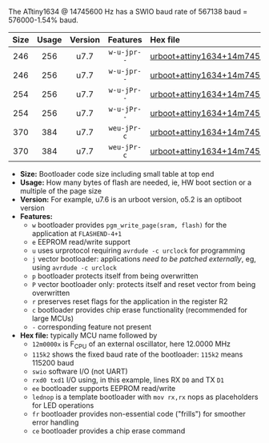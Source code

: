 The ATtiny1634 @ 14745600 Hz has a SWIO baud rate of 567138 baud = 576000-1.54% baud.

|Size|Usage|Version|Features|Hex file|
|:-:|:-:|:-:|:-:|:--|
|246|256|u7.7|`w-u-jpr--`|[urboot+attiny1634+14m7456x++576k0_swio_rxa7_txb0_lednop.hex](https://raw.githubusercontent.com/stefanrueger/urboot.hex/main/mcus/attiny1634/external_oscillator/fcpu+14m7456_Hz/br++576k0_bps/urboot+attiny1634+14m7456x++576k0_swio_rxa7_txb0_lednop.hex)|
|246|256|u7.7|`w-u-jpr--`|[urboot+attiny1634+14m7456x++576k0_swio_rxb1_txb2_lednop.hex](https://raw.githubusercontent.com/stefanrueger/urboot.hex/main/mcus/attiny1634/external_oscillator/fcpu+14m7456_Hz/br++576k0_bps/urboot+attiny1634+14m7456x++576k0_swio_rxb1_txb2_lednop.hex)|
|254|256|u7.7|`w-u-jPr--`|[urboot+attiny1634+14m7456x++576k0_swio_rxa7_txb0.hex](https://raw.githubusercontent.com/stefanrueger/urboot.hex/main/mcus/attiny1634/external_oscillator/fcpu+14m7456_Hz/br++576k0_bps/urboot+attiny1634+14m7456x++576k0_swio_rxa7_txb0.hex)|
|254|256|u7.7|`w-u-jPr--`|[urboot+attiny1634+14m7456x++576k0_swio_rxb1_txb2.hex](https://raw.githubusercontent.com/stefanrueger/urboot.hex/main/mcus/attiny1634/external_oscillator/fcpu+14m7456_Hz/br++576k0_bps/urboot+attiny1634+14m7456x++576k0_swio_rxb1_txb2.hex)|
|370|384|u7.7|`weu-jPr-c`|[urboot+attiny1634+14m7456x++576k0_swio_rxa7_txb0_ee_lednop_fr_ce.hex](https://raw.githubusercontent.com/stefanrueger/urboot.hex/main/mcus/attiny1634/external_oscillator/fcpu+14m7456_Hz/br++576k0_bps/urboot+attiny1634+14m7456x++576k0_swio_rxa7_txb0_ee_lednop_fr_ce.hex)|
|370|384|u7.7|`weu-jPr-c`|[urboot+attiny1634+14m7456x++576k0_swio_rxb1_txb2_ee_lednop_fr_ce.hex](https://raw.githubusercontent.com/stefanrueger/urboot.hex/main/mcus/attiny1634/external_oscillator/fcpu+14m7456_Hz/br++576k0_bps/urboot+attiny1634+14m7456x++576k0_swio_rxb1_txb2_ee_lednop_fr_ce.hex)|

- **Size:** Bootloader code size including small table at top end
- **Usage:** How many bytes of flash are needed, ie, HW boot section or a multiple of the page size
- **Version:** For example, u7.6 is an urboot version, o5.2 is an optiboot version
- **Features:**
  + `w` bootloader provides `pgm_write_page(sram, flash)` for the application at `FLASHEND-4+1`
  + `e` EEPROM read/write support
  + `u` uses urprotocol requiring `avrdude -c urclock` for programming
  + `j` vector bootloader: applications *need to be patched externally*, eg, using `avrdude -c urclock`
  + `p` bootloader protects itself from being overwritten
  + `P` vector bootloader only: protects itself and reset vector from being overwritten
  + `r` preserves reset flags for the application in the register R2
  + `c` bootloader provides chip erase functionality (recommended for large MCUs)
  + `-` corresponding feature not present
- **Hex file:** typically MCU name followed by
  + `12m0000x` is F<sub>CPU</sub> of an external oscillator, here 12.0000 MHz
  + `115k2` shows the fixed baud rate of the bootloader: `115k2` means 115200 baud
  + `swio` software I/O (not UART)
  + `rxd0 txd1` I/O using, in this example, lines RX `D0` and TX `D1`
  + `ee` bootloader supports EEPROM read/write
  + `lednop` is a template bootloader with `mov rx,rx` nops as placeholders for LED operations
  + `fr` bootloader provides non-essential code ("frills") for smoother error handling
  + `ce` bootloader provides a chip erase command
